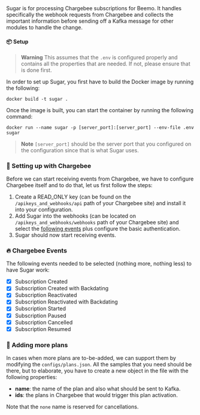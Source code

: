 ##

Sugar is for processing Chargebee subscriptions for Beemo. It handles specifically the webhook requests from Chargebee and collects the important information before sending off a Kafka message for other modules to handle the change.

#### 📦 Setup

> **Warning**
> This assumes that the `.env` is configured properly and contains all the properties 
> that are needed. If not, please ensure that is done first.
> 




In order to set up Sugar, you first have to build the Docker image by running the following:
```shell
docker build -t sugar .
```

Once the image is built, you can start the container by running the following command:
```shell
docker run --name sugar -p [server_port]:[server_port] --env-file .env sugar
```

> **Note**
> `[server_port]` should be the server port that you configured on the configuration 
> since that is what Sugar uses.

### 🐝 Setting up with Chargebee

Before we can start receiving events from Chargebee, we have to configure Chargebee itself and to do that, let us 
first follow the steps:
1. Create a READ_ONLY key (can be found on the `/apikeys_and_webhooks/api` path of your Chargebee site) and install it into your configuration.
2. Add Sugar into the webhooks (can be located on `/apikeys_and_webhooks/webhooks` path of your Chargebee site) and select the [following events](#-chargebee-events) plus configure the basic authentication.
3. Sugar should now start receiving events.

### 🔥 Chargebee Events

The following events needed to be selected (nothing more, nothing less) to have Sugar work:
- [x] Subscription Created
- [x] Subscription Created with Backdating
- [x] Subscription Reactivated
- [x] Subscription Reactivated with Backdating
- [x] Subscription Started
- [x] Subscription Paused
- [x] Subscription Cancelled
- [x] Subscription Resumed

### 🍩 Adding more plans

In cases when more plans are to-be-added, we can support them by modifying the `configs/plans.json`. All the samples that you need 
should be there, but to elaborate, you have to create a new object in the file with the following properties:
- **name**: the name of the plan and also what should be sent to Kafka.
- **ids**: the plans in Chargebee that would trigger this plan activation.

Note that the `none` name is reserved for cancellations.
